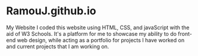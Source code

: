 # RamouJ.github.io
My Website
I coded this website using HTML, CSS, and javaScript with the aid of W3 Schools. It's a platform for me to showcase my ability to do front-end web design, while acting as a portfolio for projects I have worked on and current projects that I am working on.
